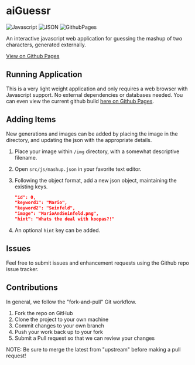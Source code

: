 # aiGuessr

![Javascript](https://img.shields.io/badge/JavaScript-323330?style=for-the-badge&logo=javascript&logoColor=F7DF1E) ![JSON](https://img.shields.io/badge/json-5E5C5C?style=for-the-badge&logo=json&logoColor=white) ![GithubPages](https://img.shields.io/badge/GitHub%20Pages-222222?style=for-the-badge&logo=GitHub%20Pages&logoColor=white)

An interactive javascript web application for guessing the mashup of two characters, generated externally.

[View on Github Pages](https://drraccoony.github.io/aiGuessr/)

## Running Application

This is a very light weight application and only requires a web browser with Javascript support. No external dependencies or databases needed. You can even view the current github build [here on Github Pages](https://drraccoony.github.io/aiGuessr/).

## Adding Items

New generations and images can be added by placing the image in the directory, and updating the json with the appropriate details.

1. Place your image within `/img` directory, with a somewhat descriptive filename.
2. Open `src/js/mashup.json` in your favorite text editor.
3. Following the object format, add a new json object, maintaining the existing keys.

    ```json
    "id": 0,
    "keyword1": "Mario",
    "keyword2": "Seinfeld",
    "image": "MarioAndSeinfeld.png",
    "hint": "Whats the deal with koopas?!"
    ```

4. An optional `hint` key can be added.

## Issues

Feel free to submit issues and enhancement requests using the Github repo issue tracker.

## Contributions

In general, we follow the "fork-and-pull" Git workflow.

1. Fork the repo on GitHub
2. Clone the project to your own machine
3. Commit changes to your own branch
4. Push your work back up to your fork
5. Submit a Pull request so that we can review your changes

NOTE: Be sure to merge the latest from "upstream" before making a pull request!